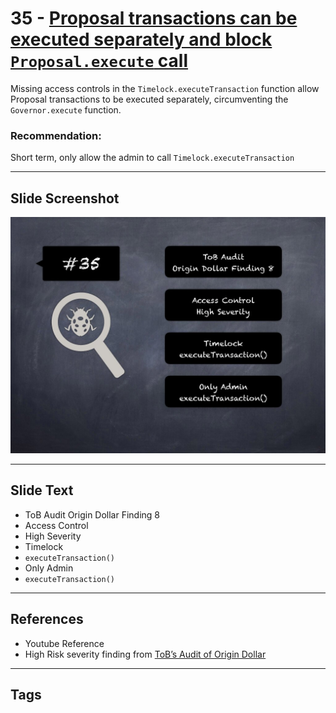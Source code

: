 
# 35 - [Proposal transactions can be executed separately and block `Proposal.execute` call](./Proposal%20transactions%20can%20be%20executed%20separately%20and%20block%20`Proposal.execute`%20call.md)

Missing access controls in the `Timelock.executeTransaction` function allow Proposal transactions to be executed separately, circumventing the `Governor.execute` function.

### Recommendation:
Short term, only allow the admin to call `Timelock.executeTransaction`
___
## Slide Screenshot
![035.jpg](../../images/7.%20Audit%20Findings%20101/035.jpg)
___
## Slide Text
- ToB Audit Origin Dollar Finding 8
- Access Control
- High Severity
- Timelock
- `executeTransaction()`
- Only Admin
- `executeTransaction()`
___
## References
- Youtube Reference
- High Risk severity finding from [ToB’s Audit of Origin Dollar](https://github.com/trailofbits/publications/blob/master/reviews/OriginDollar.pdf)
___
## Tags
